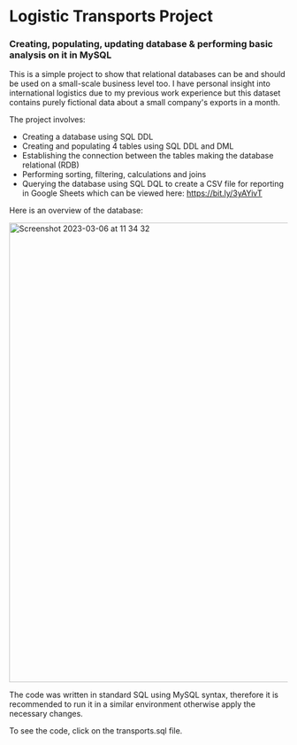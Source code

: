 # Logistic Transports Project

### Creating, populating, updating database & performing basic analysis on it in MySQL

This is a simple project to show that relational databases can be and should be used on a small-scale business level too. I have personal insight into international logistics due to my previous work experience but this dataset contains purely fictional data about a small company's exports in a month.

The project involves:

- Creating a database using SQL DDL
- Creating and populating 4 tables using SQL DDL and DML
- Establishing the connection between the tables making the database relational (RDB)
- Performing sorting, filtering, calculations and joins
- Querying the database using SQL DQL to create a CSV file for reporting in Google Sheets which can be viewed here: https://bit.ly/3yAYivT

Here is an overview of the database:

<img width="830" alt="Screenshot 2023-03-06 at 11 34 32" src="https://user-images.githubusercontent.com/126977882/223094810-a3301a61-b92f-4fd9-a507-cb6912905390.png">


The code was written in standard SQL using MySQL syntax, therefore it is recommended to run it in a similar environment otherwise apply the necessary changes.

To see the code, click on the transports.sql file.
